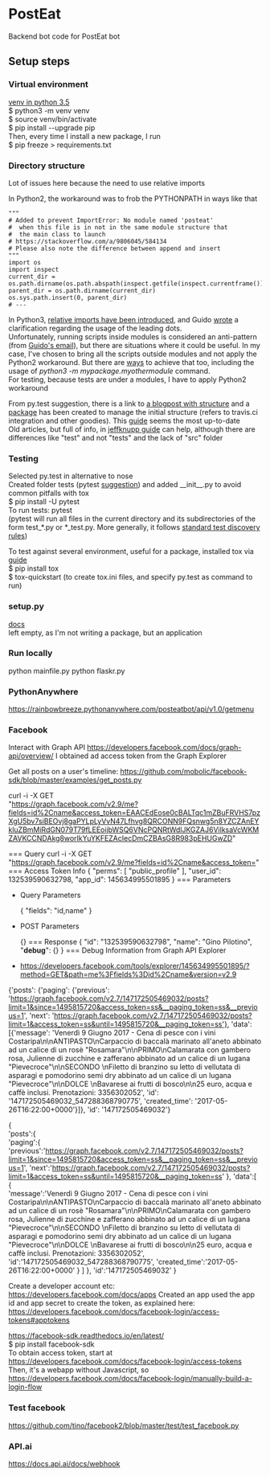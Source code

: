 # PostEat
Backend bot code for PostEat bot

## Setup steps
### Virtual environment
[venv in python 3.5](https://docs.python.org/3/tutorial/venv.html)  
$ python3 -m venv venv  
$ source venv/bin/activate  
$ pip install --upgrade pip  
Then, every time I install a new package, I run  
$ pip freeze > requirements.txt

### Directory structure
Lot of issues here because the need to use relative imports  

In Python2, the workaround was to frob the PYTHONPATH in ways like that
```
"""
# Added to prevent ImportError: No module named 'posteat'
#  when this file is in not in the same module structure that
#  the main class to launch
# https://stackoverflow.com/a/9806045/584134
# Please also note the difference between append and insert
"""
import os
import inspect
current_dir = os.path.dirname(os.path.abspath(inspect.getfile(inspect.currentframe())))
parent_dir = os.path.dirname(current_dir)
os.sys.path.insert(0, parent_dir)
# ---
```

In Python3, [relative imports have been introduced](https://docs.python.org/3/tutorial/modules.html#intra-package-references), and Guido [wrote](https://www.python.org/dev/peps/pep-0328/#guido-s-decision) a clarification regarding the usage of the leading dots.  
Unfortunately, running scripts inside modules is considered an anti-pattern (from [Guido's email](https://mail.python.org/pipermail/python-3000/2007-April/006793.html)), but there are situations where it could be useful.
In my case, I've chosen to bring all the scripts outside modules and not apply the Python2 workaround. But there are [ways](https://stackoverflow.com/questions/16981921/relative-imports-in-python-3) to achieve that too, including the usage of _python3 -m mypackage.myothermodule_ command.  
For testing, because tests are under a modules, I have to apply Python2 workaround

From py.test suggestion, there is a link to [a blogpost with structure](https://blog.ionelmc.ro/2014/05/25/python-packaging/#the-structure) and a [package](https://github.com/ionelmc/cookiecutter-pylibrary) has been created to manage the initial structure (refers to travis.ci integration and other goodies). This [guide](https://hynek.me/articles/testing-packaging/) seems the most up-to-date  
Old articles, but full of info, in [jeffknupp guide](https://jeffknupp.com/blog/2013/08/16/open-sourcing-a-python-project-the-right-way/) can help, although there are differences like "test" and not "tests" and the lack of "src" folder
 

### Testing
Selected py.test in alternative to nose  
Created folder tests (pytest [suggestion](http://pytest.readthedocs.io/en/latest/goodpractices.html)) and added \_\_init__.py to avoid common pitfalls with tox    
$ pip install -U pytest  
To run tests: pytest  
(pytest will run all files in the current directory and its subdirectories of the form test_*.py or *_test.py. More generally, it follows [standard test discovery rules](https://docs.pytest.org/en/latest/goodpractices.html#test-discovery))

To test against several environment, useful for a package, installed tox via [guide](https://tox.readthedocs.io/en/latest/)  
$ pip install tox  
$ tox-quickstart  (to create tox.ini files, and specify py.test as command to run)

### setup.py
[docs](https://docs.python.org/3/distutils/setupscript.html)  
left empty, as I'm not writing a package, but an application

### Run locally
python mainfile.py
python flaskr.py

### PythonAnywhere
https://rainbowbreeze.pythonanywhere.com/posteatbot/api/v1.0/getmenu

### Facebook
Interact with Graph API https://developers.facebook.com/docs/graph-api/overview/
I obtained ad access token from the Graph Explorer

Get all posts on a user's timeline: https://github.com/mobolic/facebook-sdk/blob/master/examples/get_posts.py

curl -i -X GET \
   "https://graph.facebook.com/v2.9/me?fields=id%2Cname&access_token=EAACEdEose0cBALTqc1mZBuFRVHS7pzXgU5bv7siBEOvj8gaPYLpLyVvN47Lfhvg8QRCONN9FQsnwg5n8YZCZAnEYkluZBmMiRdGN079T79fLEEoijbWSQ6VNcPQNRtWdlJKGZAJ6VilksaVcWKMZAVKCCNDAkg8worIkYuYKFEZAcIecDmCZBAsG8R983pEHUGwZD"


=== Query
  curl -i -X GET \
   "https://graph.facebook.com/v2.9/me?fields=id%2Cname&access_token=<access token sanitized>"
=== Access Token Info
  {
    "perms": [
      "public_profile"
    ],
    "user_id": 132539590632798,
    "app_id": 145634995501895
  }
=== Parameters
- Query Parameters

  {
    "fields": "id,name"
  }
- POST Parameters

  {}
=== Response
  {
    "id": "132539590632798",
    "name": "Gino Pilotino",
    "__debug__": {}
  }
=== Debug Information from Graph API Explorer
- https://developers.facebook.com/tools/explorer/145634995501895/?method=GET&path=me%3Ffields%3Did%2Cname&version=v2.9




{'posts': {'paging': {'previous': 'https://graph.facebook.com/v2.7/147172505469032/posts?limit=1&since=1495815720&access_token=ss&__paging_token=ss&__previous=1', 'next': 'https://graph.facebook.com/v2.7/147172505469032/posts?limit=1&access_token=ss&until=1495815720&__paging_token=ss'}, 'data': [{'message': 'Venerdì 9 Giugno 2017 - Cena di pesce con i vini Costaripa\n\nANTIPASTO\nCarpaccio di baccalà marinato all\'aneto abbinato ad un calice di un rosè "Rosamara"\n\nPRIMO\nCalamarata con gambero rosa, Julienne di zucchine e zafferano abbinato ad un calice di un lugana "Pievecroce"\n\nSECONDO \nFiletto di branzino su letto di vellutata di asparagi e pomodorino semi dry abbinato ad un calice di un lugana "Pievecroce"\n\nDOLCE \nBavarese ai frutti di bosco\n\n25 euro, acqua e caffè inclusi.  Prenotazioni: 3356302052', 'id': '147172505469032_547288368790775', 'created_time': '2017-05-26T16:22:00+0000'}]}, 'id': '147172505469032'}

{  
   'posts':{  
      'paging':{  
         'previous':'https://graph.facebook.com/v2.7/147172505469032/posts?limit=1&since=1495815720&access_token=ss&__paging_token=ss&__previous=1',
         'next':'https://graph.facebook.com/v2.7/147172505469032/posts?limit=1&access_token=ss&until=1495815720&__paging_token=ss'
      },
      'data':[  
         {  
            'message':'Venerdì 9 Giugno 2017 - Cena di pesce con i vini Costaripa\n\nANTIPASTO\nCarpaccio di baccalà marinato all\'aneto abbinato ad un calice di un rosè "Rosamara"\n\nPRIMO\nCalamarata con gambero rosa, Julienne di zucchine e zafferano abbinato ad un calice di un lugana "Pievecroce"\n\nSECONDO \nFiletto di branzino su letto di vellutata di asparagi e pomodorino semi dry abbinato ad un calice di un lugana "Pievecroce"\n\nDOLCE \nBavarese ai frutti di bosco\n\n25 euro, acqua e caffè inclusi.  Prenotazioni: 3356302052',
            'id':'147172505469032_547288368790775',
            'created_time':'2017-05-26T16:22:00+0000'
         }
      ]
   },
   'id':'147172505469032'
}


Create a developer account etc: https://developers.facebook.com/docs/apps
Created an app
used the app id and app secret to create the token, as explained here: https://developers.facebook.com/docs/facebook-login/access-tokens#apptokens


https://facebook-sdk.readthedocs.io/en/latest/  
$ pip install facebook-sdk  
To obtain access token, start at https://developers.facebook.com/docs/facebook-login/access-tokens  
Then, it's a webapp without Javascript, so https://developers.facebook.com/docs/facebook-login/manually-build-a-login-flow 


### Test facebook
https://github.com/tino/facebook2/blob/master/test/test_facebook.py


### API.ai
https://docs.api.ai/docs/webhook
